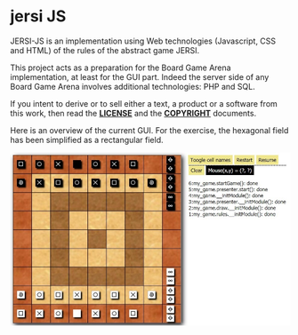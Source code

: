 # jersi JS

JERSI-JS is an implementation using Web technologies (Javascript, CSS and HTML) of the rules of the abstract game JERSI.

This project acts as a preparation for the Board Game Arena implementation, at least for the GUI part. Indeed the server side of any Board Game Arena involves additional technologies: PHP and SQL.

If you intent to derive or to sell either a text, a product or a software from this work, then read the [**LICENSE**](./docs/LICENSE.txt) and the  [**COPYRIGHT**](./docs/COPYRIGHT.md)  documents.

Here is an overview of the current GUI. For the exercise, the hexagonal field has been simplified as a rectangular field. 

![](./docs/jersi-js-exo-1.jpg)
